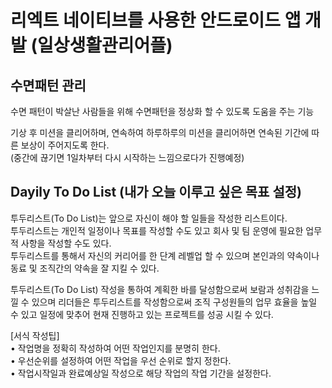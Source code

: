 # 리엑트 네이티브를 사용한 안드로이드 앱 개발 (일상생활관리어플)<br/>





## 수면패턴 관리

수면 패턴이 박살난 사람들을 위해 수면패턴을 정상화 할 수 있도록 도움을 주는 기능<br/>

기상 후 미션을 클리어하며, 연속하여 하루하루의 미션을 클리어하면 연속된 기간에 따른 보상이 주어지도록 한다.<br/>
(중간에 끊기면 1일차부터 다시 시작하는 느낌으로다가 진행예정)<br/>



## Dayily To Do List (내가 오늘 이루고 싶은 목표 설정)

투두리스트(To Do List)는 앞으로 자신이 해야 할 일들을 작성한 리스트이다.<br/>
투두리스트는 개인적 일정이나 목표를 작성할 수도 있고 회사 및 팀 운영에 필요한 업무적 사항을 작성할 수도 있다.<br/>
투두리스트를 통해서 자신의 커리어를 한 단계 레벨업 할 수 있으며 본인과의 약속이나 동료 및 조직간의 약속을 잘 지킬 수 있다.<br/>

투두리스트(To Do List) 작성을 통하여 계획한 바를 달성함으로써 보람과 성취감을 느낄 수 있으며 리더들은 투두리스트를 작성함으로써 조직 구성원들의 업무 효율을 높일 수 있고 일정에 맞추어 현재 진행하고 있는 프로젝트를 성공 시킬 수 있다.

[서식 작성팁]<br/>
• 작업명을 정확히 작성하여 어떤 작업인지를 분명히 한다.<br/>
• 우선순위를 설정하여 어떤 작업을 우선 순위로 할지 정한다.<br/>
• 작업시작일과 완료예상일 작성으로 해당 작업의 작업 기간을 설정한다.<br/>
